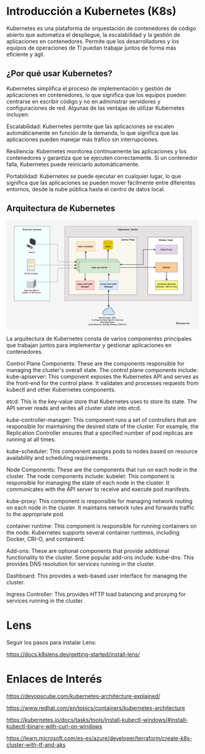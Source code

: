 # Introducción a Kubernetes (K8s)
Kubernetes es una plataforma de orquestación de contenedores de código abierto que automatiza el despliegue, la escalabilidad y la gestión de aplicaciones en contenedores. Permite que los desarrolladores y los equipos de operaciones de TI puedan trabajar juntos de forma más eficiente y ágil.

## ¿Por qué usar Kubernetes?
Kubernetes simplifica el proceso de implementación y gestión de aplicaciones en contenedores, lo que significa que los equipos pueden centrarse en escribir código y no en administrar servidores y configuraciones de red. Algunas de las ventajas de utilizar Kubernetes incluyen:

Escalabilidad: Kubernetes permite que las aplicaciones se escalen automáticamente en función de la demanda, lo que significa que las aplicaciones pueden manejar más tráfico sin interrupciones.

Resiliencia: Kubernetes monitorea continuamente las aplicaciones y los contenedores y garantiza que se ejecuten correctamente. Si un contenedor falla, Kubernetes puede reiniciarlo automáticamente.

Portabilidad: Kubernetes se puede ejecutar en cualquier lugar, lo que significa que las aplicaciones se pueden mover fácilmente entre diferentes entornos, desde la nube pública hasta el centro de datos local.

## Arquitectura de Kubernetes
![k8s](./imagenes/k8s-architecture.drawio-1.png)

La arquitectura de Kubernetes consta de varios componentes principales que trabajan juntos para implementar y gestionar aplicaciones en contenedores.

Control Plane Components: These are the components responsible for managing the cluster's overall state. The control plane components include:
kube-apiserver: This component exposes the Kubernetes API and serves as the front-end for the control plane. It validates and processes requests from kubectl and other Kubernetes components.

etcd: This is the key-value store that Kubernetes uses to store its state. The API server reads and writes all cluster state into etcd.

kube-controller-manager: This component runs a set of controllers that are responsible for maintaining the desired state of the cluster. For example, the Replication Controller ensures that a specified number of pod replicas are running at all times.

kube-scheduler: This component assigns pods to nodes based on resource availability and scheduling requirements.

Node Components: These are the components that run on each node in the cluster. The node components include:
kubelet: This component is responsible for managing the state of each node in the cluster. It communicates with the API server to receive and execute pod manifests.

kube-proxy: This component is responsible for managing network routing on each node in the cluster. It maintains network rules and forwards traffic to the appropriate pod.

container runtime: This component is responsible for running containers on the node. Kubernetes supports several container runtimes, including Docker, CRI-O, and containerd.

Add-ons: These are optional components that provide additional functionality to the cluster. Some popular add-ons include:
kube-dns: This provides DNS resolution for services running in the cluster.

Dashboard: This provides a web-based user interface for managing the cluster.

Ingress Controller: This provides HTTP load balancing and proxying for services running in the cluster.

# Lens

Seguir los pasos para instalar Lens:

https://docs.k8slens.dev/getting-started/install-lens/


# Enlaces de Interés
https://devopscube.com/kubernetes-architecture-explained/

https://www.redhat.com/en/topics/containers/kubernetes-architecture

https://kubernetes.io/docs/tasks/tools/install-kubectl-windows/#install-kubectl-binary-with-curl-on-windows

https://learn.microsoft.com/es-es/azure/developer/terraform/create-k8s-cluster-with-tf-and-aks

